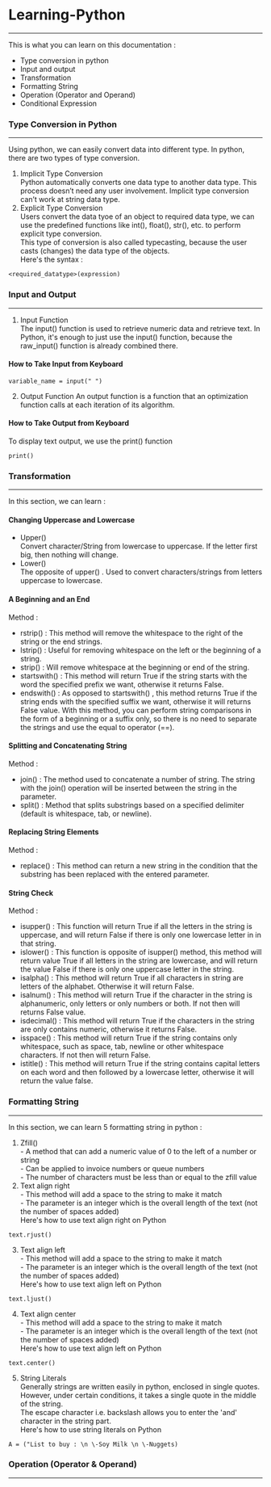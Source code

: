 # Learning-Python
-----
This is what you can learn on this documentation :
* Type conversion in python
* Input and output
* Transformation
* Formatting String
* Operation (Operator and Operand)
* Conditional Expression
### Type Conversion in Python
-----
Using python, we can easily convert data into different type. In python, there are two types of type conversion.
1. Implicit Type Conversion </br>
Python automatically converts one data type to another data type. This process doesn’t need any user involvement. Implicit type conversion can’t work at string data type.
2. Explicit Type Conversion </br>
Users convert the data tyoe of an object to required data type, we can use the predefined functions like int(), float(), str(), etc. to perform explicit type conversion. </br>
This type of conversion is also called typecasting, because the user casts (changes) the data type of the objects. </br>
Here's the syntax :
``` 
<required_datatype>(expression)
``` 
### Input and Output
-----
1. Input Function</br>
The input() function is used to retrieve numeric data and retrieve text. In Python, it's enough to just use the input() function, because the raw_input() function is already combined there. </br>
#### How to Take Input from Keyboard
``` 
variable_name = input(" ")
``` 
2. Output Function
An output function is a function that an optimization function calls at each iteration of its algorithm. </br>
#### How to Take Output from Keyboard
To display text output, we use the print() function
``` 
print()
``` 
### Transformation
-----
In this section, we can learn :
#### Changing Uppercase and Lowercase
* Upper() </br>
Convert character/String from lowercase to uppercase. If the letter first big, then nothing will change. </br>
* Lower() </br>
The opposite of upper() . Used to convert characters/strings from letters uppercase to lowercase. </br>
#### A Beginning and an End
Method : </br>
* rstrip() : This method will remove the whitespace to the right of the string or the end strings.
* lstrip() : Useful for removing whitespace on the left or the beginning of a string.
* strip() : Will remove whitespace at the beginning or end of the string.
* startswith() : This method will return True if the string starts with the word the specified prefix we want, otherwise it returns False.
* endswith() : As opposed to startswith() , this method returns True if the string ends with the specified suffix we want, otherwise it will returns False value. With this method, you can perform string comparisons in the form of a beginning or a suffix only, so there is no need to separate the strings and use the equal to operator (==).
#### Splitting and Concatenating String
Method :
* join() : The method used to concatenate a number of string. The string with the join() operation will be inserted between the string in the parameter.
* split() : Method that splits substrings based on a specified delimiter (default is whitespace, tab, or newline).
#### Replacing String Elements
Method :
* replace() : This method can return a new string in the condition that the substring has been replaced with the entered parameter.
#### String Check
Method :
* isupper() : This function will return True if all the letters in the string is uppercase, and will return False if there is only one lowercase letter in in that string.
* islower() : This function is opposite of isupper() method, this method will return value True if all letters in the string are lowercase, and will return the value False if there is only one uppercase letter in the string.
* isalpha() : This method will return True if all characters in string are letters of the alphabet. Otherwise it will return False.
* isalnum() : This method will return True if the character in the string is alphanumeric, only letters or only numbers or both. If not then will returns False value.
* isdecimal() : This method will return True if the characters in the string are only contains numeric, otherwise it returns False.
* isspace() : This method will return True if the string contains only whitespace, such as space, tab, newline or other whitespace characters. If not then will return False.
* istitle() : This method will return True if the string contains capital letters on each word and then followed by a lowercase letter, otherwise it will return the value false.

### Formatting String
-----
In this section, we can learn 5 formatting string in python :
1. Zfill() </br>
\- A method that can add a numeric value of 0 to the left of a number or string </br>
\- Can be applied to invoice numbers or queue numbers </br>
\- The number of characters must be less than or equal to the zfill value </br>
2. Text align right </br>
\- This method will add a space to the string to make it match </br>
\- The parameter is an integer which is the overall length of the text (not the number of spaces added) </br>
Here's how to use text align right on Python </br>
``` 
text.rjust()
``` 
3. Text align left </br>
\- This method will add a space to the string to make it match </br>
\- The parameter is an integer which is the overall length of the text (not the number of spaces added) </br>
Here's how to use text align left on Python </br>
``` 
text.ljust()
``` 
4. Text align center </br>
\- This method will add a space to the string to make it match </br>
\- The parameter is an integer which is the overall length of the text (not the number of spaces added) </br>
Here's how to use text align left on Python </br>
``` 
text.center()
``` 
5. String Literals </br>
Generally strings are written easily in python, enclosed in single quotes. However, under certain conditions, it takes a single quote in the middle of the string. </br>
The escape character i.e. backslash allows you to enter the 'and' character in the string part. </br>
Here's how to use string literals on Python </br>
``` 
A = ("List to buy : \n \-Soy Milk \n \-Nuggets)
``` 
### Operation (Operator & Operand)
-----
